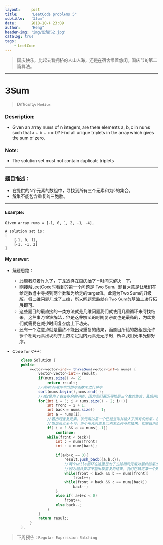 ```yaml
---
layout:     post
title:      "LeetCode problems 5"
subtitle:   "3Sum"
date:       2018-10-4 23:09
author:     "Heng"
header-img: "img/恕瑞玛2.jpg"
catalog: true
tags:
    - LeetCode
---
```


>国庆快乐，比起去看拥挤的人山人海，还是在宿舍呆着悠闲。国庆节的第二篇算法。

---

# 3Sum

>Difficulty: `Medium`

### Description:

- Given an array nums of n integers, are there elements a, b, c in nums such that a + b + c = 0? Find all unique triplets in the array which gives the sum of zero.

### Note:

- The solution set must not contain duplicate triplets.

--- 

### 题目描述：

- 在提供的N个元素的数组中，寻找到所有三个元素和为0的集合。
- 解集不能包含重复的三胞胎。

---

#### Example:

    Given array nums = [-1, 0, 1, 2, -1, -4],

    A solution set is:
    [
        [-1, 0, 1],
        [-1, -1, 2]
    ]

#### My answer:

- 解题思路：

    - 此题我盯着许久了，于是选择在国庆抽了个时间来解决一下。
    - 刚接触LeetCode时看到的第一个问题是 Two Sum，题目大意是让我们在给定数组中寻找到两个数和为给定的target值。此题为Two Sum的升级版，将二维问题升成了三维，所以解题思路就在Two Sum的基础上进行拓展即可。
    - 这些题目的最直接的一类方法就是几维问题我们就使用几重循环来寻找结果，这种事万金油解法，但是这种解法的时间复杂度也是最高的，为此我们就需要在减少时间复杂度上下功夫。
    - 还有一个注意点就是最终不能出现重复的结果，而题目所给的数组是允许多个相同元素出现的并且数给定组内元素是无序的，所以我们先事先排好序。

- Code for C++:

    ```java
        class Solution {
        public:
            vector<vector<int>> threeSum(vector<int>& nums) {
                vector<vector<int>> result;
                if(nums.size() <= 2)
                    return result;
                //调用C标准库中的排序函数来进行排序
                sort(nums.begin(),nums.end());
                //减2是为了省去多余的开销，因为我们遍历寻找是三个数的集合，最后两位无需再单独访问。
                for(int i = 0; i < nums.size() - 2; i++){
                    int front = i + 1;
                    int back = nums.size() - 1;
                    int a = nums[i];
                    //若出现重复元素，该元素的第一个已经查询并输入了所有的结果，所有后面的重复情况皆可省去。
                    //但是反过来不可，即不可先将重复元素舍去再寻找结果，如题目所给example中的`[-1,-1,2]`就会因此被抹去。
                    if( i > 0 && a == nums[i-1])
                        continue;
                    while(front < back){
                        int b = nums[front];
                        int c = nums[back];
                        
                        if(a+b+c == 0){
                            result.push_back({a,b,c});     
                            //两个while循环在这里是为了去除相同元素对最终结果的影响，同时前进访问数组的下一个可能结果。
                            //因为题目要求不能出现重复的结果，我们在确定第一个数a(num[i])的情况下，要出现不同与当前查询到的结果，front和back必然需要同时改变才行，所以下面的两个while第一次是必然执行的，继续探索是否还有在a相同的情况下，3Sum为0的其他结果。
                            while(front < back && b == nums[front])
                                front++;    
                            while(front < back && c == nums[back])
                                back--;
                        }
                        else if( a+b+c < 0)
                            front++;
                        else back--;
                    }
                }
                return result;
            }
        };
    ``` 

>下周预告：`Regular Expression Matching`
